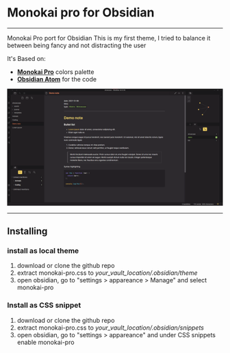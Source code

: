 # Monokai pro for Obsidian

---

Monokai Pro port for Obsidian
This is my first theme, I tried to balance it between being fancy and not distracting the user

It's Based on:

- **[Monokai Pro](https://monokai.pro/)** colors palette
- **[Obsidian Atom](https://github.com/kognise/obsidian-atom)** for the code

![Screenshot](snapshot.png)

---

## Installing

### install as local theme

1. download or clone the github repo
2. extract monokai-pro.css to _your_vault_location/.obsidian/theme_
3. open obsidian, go to "settings > appareance > Manage" and select monokai-pro

### Install as CSS snippet

1. download or clone the github repo
2. extract monokai-pro.css to _your_vault_location/.obsidian/snippets_
3. open obsidian, go to "settings > appareance" and under CSS snippets enable monokai-pro
